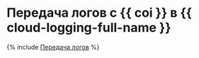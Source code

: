 # Передача логов с {{ coi }} в {{ cloud-logging-full-name }}

{% include [Передача логов](../../_tutorials/containers/coi-fluent-bit-logging.md) %}